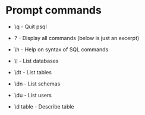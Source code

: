 # Prompt commands

- \q - Quit psql
- \? - Display all commands (below is just an excerpt)

- \h - Help on syntax of SQL commands
- \l - List databases
- \dt - List tables
- \dn - List schemas
- \du - List users
- \d table - Describe table
